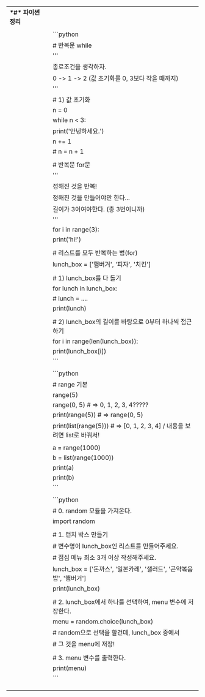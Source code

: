 |                         |      |                                                              |
| ----------------------- | ---- | ------------------------------------------------------------ |
| ***\*#\** 파이썬 정리** |      |                                                              |
|                         |      |                                                              |
|                         |      | ```python                                                    |
|                         |      | # 반복문 while                                               |
|                         |      | '''                                                          |
|                         |      | 종료조건을 생각하자.                                         |
|                         |      | 0 -> 1 -> 2 (값 초기화를 0, 3보다 작을 때까지)               |
|                         |      | '''                                                          |
|                         |      | # 1) 값 초기화                                               |
|                         |      | n = 0                                                        |
|                         |      | while n < 3:                                                 |
|                         |      | print('안녕하세요.')                                         |
|                         |      | n += 1                                                       |
|                         |      | # n = n + 1                                                  |
|                         |      |                                                              |
|                         |      | # 반복문 for문                                               |
|                         |      | '''                                                          |
|                         |      | 정해진 것을 반복!                                            |
|                         |      | 정해진 것을 만들어야만 한다...                               |
|                         |      | 길이가 3이여야한다. (총 3번이니까)                           |
|                         |      | '''                                                          |
|                         |      | for i in range(3):                                           |
|                         |      | print('hi!')                                                 |
|                         |      |                                                              |
|                         |      | # 리스트를 모두 반복하는 법(for)                             |
|                         |      | lunch_box = ['햄버거', '피자', '치킨']                       |
|                         |      |                                                              |
|                         |      | # 1) lunch_box를 다 돌기                                     |
|                         |      | for lunch in lunch_box:                                      |
|                         |      | # lunch = ....                                               |
|                         |      | print(lunch)                                                 |
|                         |      |                                                              |
|                         |      | # 2) lunch_box의 길이를 바탕으로 0부터 하나씩 접근하기       |
|                         |      | for i in range(len(lunch_box)):                              |
|                         |      | print(lunch_box[i])                                          |
|                         |      | ```                                                          |
|                         |      |                                                              |
|                         |      | ```python                                                    |
|                         |      | # range 기본                                                 |
|                         |      | range(5)                                                     |
|                         |      | range(0, 5) # => 0, 1, 2, 3, 4?????                          |
|                         |      | print(range(5)) # => range(0, 5)                             |
|                         |      | print(list(range(5))) # => [0, 1, 2, 3, 4] / 내용을 보려면 list로 바꿔서! |
|                         |      |                                                              |
|                         |      | a = range(1000)                                              |
|                         |      | b = list(range(1000))                                        |
|                         |      | print(a)                                                     |
|                         |      | print(b)                                                     |
|                         |      | ```                                                          |
|                         |      |                                                              |
|                         |      | ```python                                                    |
|                         |      | # 0. random 모듈을 가져온다.                                 |
|                         |      | import random                                                |
|                         |      |                                                              |
|                         |      | # 1. 런치 박스 만들기                                        |
|                         |      | # 변수명이 lunch_box인 리스트를 만들어주세요.                |
|                         |      | # 점심 메뉴 최소 3개 이상 작성해주세요.                      |
|                         |      | lunch_box = ['돈까스', '일본카레', '샐러드', '곤약볶음밥', '햄버거'] |
|                         |      | print(lunch_box)                                             |
|                         |      |                                                              |
|                         |      | # 2. lunch_box에서 하나를 선택하여, menu 변수에 저장한다.    |
|                         |      | menu = random.choice(lunch_box)                              |
|                         |      | # random으로 선택을 할건데, lunch_box 중에서                 |
|                         |      | # 그 것을 menu에 저장!                                       |
|                         |      |                                                              |
|                         |      | # 3. menu 변수를 출력한다.                                   |
|                         |      | print(menu)                                                  |
|                         |      | ```                                                          |
|                         |      |                                                              |
|                         |      |                                                              |
|                         |      |                                                              |